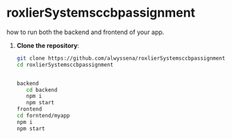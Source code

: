 ﻿# roxlierSystemsccbpassignment

how to run both the backend and frontend of your app.
1. **Clone the repository**:
   ```bash
   git clone https://github.com/alwyssena/roxlierSystemsccbpassignment.git
   cd roxlierSystemsccbpassignment


   backend
      cd backend
      npm i
      npm start
   frontend
   cd forntend/myapp
   npm i
   npm start
   
